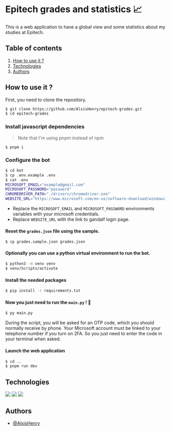 # Epitech grades and statistics 📈

This is a web application to have a global view and some statistics about my studies at Epitech.

## Table of contents
1. [How to use it ?](#how-to-use-it-)
2. [Technologies](#technologies)
3. [Authors](#authors)

## How to use it ?

First, you need to clone the repository.

```bash
$ git clone https://github.com/AlxisHenry/epitech-grades.git
$ cd epitech-grades
```

### Install javascript dependencies

> Note that I'm using pnpm instead of npm

```
$ pnpm i
```

### Configure the bot

```bash
$ cd bot
$ cp .env.example .env
$ cat .env
MICROSOFT_EMAIL="example@gmail.com"
MICROSOFT_PASSWORD="password"
CHROMEDRIVER_PATH="./drivers/chromedriver.exe"
WEBSITE_URL="https://www.microsoft.com/en-us/software-download/windows10ISO"
```

- Replace the `MICROSOFT_EMAIL` and `MICROSOFT_PASSWORD` environments variables with your microsoft credentials.
- Replace `WEBSITE_URL` with the link to gandalf login page.

#### Reset the `grades.json` file using the sample.

```
$ cp grades.sample.json grades.json
```

#### Optionally you can use a python virtual environment to run the bot.

```bash
$ python3 -m venv venv
$ venv/Scripts/activate
```

#### Install the needed packages

```bash
$ pip install -r requirements.txt
```

#### Now you just need to run the `main.py` ! 🐡

```bash
$ py main.py
```

During the script, you will be asked for an OTP code, which you should normally receive by phone. Your Microsoft account must be linked to your telephone number if you turn on 2FA. So you just need to enter the code in your terminal when asked.

#### Launch the web application

```bash
$ cd ..
$ pnpm run dev
```

## Technologies

![](https://img.shields.io/badge/react-%2320232a.svg?style=for-the-badge&logo=react&color=20232a)
![](https://img.shields.io/badge/next.js-%2320232a?style=for-the-badge&logo=nextdotjs)
![](https://img.shields.io/badge/python-%2320232a.svg?style=for-the-badge&logo=python&color=20232a)

## Authors

- [@AlxisHenry](https://github.com/AlxisHenry)
